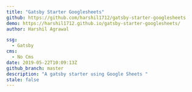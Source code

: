 ```yaml
---
title: "Gatsby Starter Googlesheets"
github: https://github.com/harshil1712/gatsby-starter-googlesheets
demo: https://harshil1712.github.io/gatsby-starter-googlesheets/
author: Harshil Agrawal

ssg:
  - Gatsby
cms:
  - No Cms
date: 2019-05-22T10:09:13Z
github_branch: master
description: "A gatsby starter using Google Sheets "
stale: false
---
```

